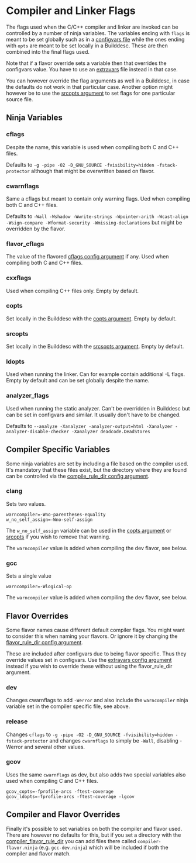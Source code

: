 # Compiler and Linker Flags

The flags used when the C/C++ compiler and linker are invoked can be
controlled by a number of ninja variables. The variables ending with
`flags` is meant to be set globally such as in a
[configvars file](descriptors/config.md#configvars) while the ones
ending with `opts` are meant to be set locally in a Builddesc.
These are then combined into the final flags used.

Note that if a flavor override sets a variable then that overrides
the configvars value. You have to use an
[extravars](descriptors/config.md#extravars) file instead in that case.

You can however override the flag arguments as well in a Builddesc,
in case the defaults do not work in that particular case. Another
option might however be to use the [srcopts argument](arguments/srcopts.md)
to set flags for one particular source file.

## Ninja Variables

### cflags
Despite the name, this variable is used when compiling both C and C++ files.

Defaults to `-g -pipe -O2 -D_GNU_SOURCE -fvisibility=hidden -fstack-protector`
although that might be overwritten based on flavor.

### cwarnflags
Same a cflags but meant to contain only warning flags. Ued when compiling both
C and C++ files.

Defaults to `-Wall -Wshadow -Wwrite-strings -Wpointer-arith -Wcast-align -Wsign-compare -Wformat-security -Wmissing-declarations` but might be overridden by the flavor.

### flavor_cflags
The value of the flavored [cflags config argument](descriptors/config.md#cflags)
if any. Used when compiling both C and C++ files.

### cxxflags
Used when compiling C++ files only. Empty by default.

### copts
Set locally in the Builddesc with the [copts argument](arguments/linker-args.md#copts).
Empty by default.

### srcopts
Set locally in the Builddesc with the [srcsopts argument](arguments/srcopts.md).
Empty by default.

### ldopts
Used when running the linker. Can for example contain additional -L flags.
Empty by default and can be set globally despite the name.

### analyzer_flags
Used when running the static analyzer. Can't be overridden in Builddesc but
can be set in configvars and similar. It usually don't have to be changed.

Defaults to `--analyze -Xanalyzer -analyzer-output=html -Xanalyzer -analyzer-disable-checker -Xanalyzer deadcode.DeadStores`

## Compiler Specific Variables
Some ninja variables are set by including a file based on the compiler used.
It's mandatory that these files exist, but the directory where they are found
can be controlled via the
[compile_rule_dir config argument](descriptors/config.md#compiler_rule_dir).

### clang
Sets two values.

```
warncompiler=-Wno-parentheses-equality
w_no_self_assign=-Wno-self-assign
```

The `w_no_self_assign` variable can be used in the
[copts argument](arguments/linker-args.md) or [srcopts](arguments/srcopts.md)
if you wish to remove that warning.

The `warncompiler` value is added when compiling the dev flavor, see below.

### gcc
Sets a single value

```
warncompiler=-Wlogical-op
```

The `warncompiler` value is added when compiling the dev flavor, see below.

## Flavor Overrides

Some flavor names cause different default compiler flags. You might want
to consider this when naming your flavors. Or ignore it by changing the
[flavor_rule_dir config argument](descriptors/config.md#flavor_rule_dir).

These are included after configvars due to being flavor specific. Thus
they override values set in configvars. Use the
[extravars config argument](descriptors/config.md#extravars) instead if you
wish to override these without using the flavor_rule_dir argument.

### dev

Changes cwarnflags to add `-Werror` and also include the `warncompiler`
ninja variable set in the compiler specific file, see above.

### release
Changes `cflags` to `-g -pipe -O2 -D_GNU_SOURCE -fvisibility=hidden -fstack-protector`
and changes `cwarnflags` to simply be `-Wall`, disabling -Werror and several other
values.

### gcov
Uses the same `cwarnflags` as dev, but also adds two special variables also used
when compiling C and C++ files.

```
gcov_copts=-fprofile-arcs -ftest-coverage
gcov_ldopts=-fprofile-arcs -ftest-coverage -lgcov
```

## Compiler and Flavor Overrides

Finally it's possible to set variables on both the compiler and flavor used.
There are however no defaults for this, but if you set a directory with
the [compiler_flavor_rule_dir](descriptors/config.md#compiler_flavor_rule_dir)
you can add files there called `compiler-flavor.ninja` (e.g. `gcc-dev.ninja`)
which will be included if both the compiler and flavor match.
